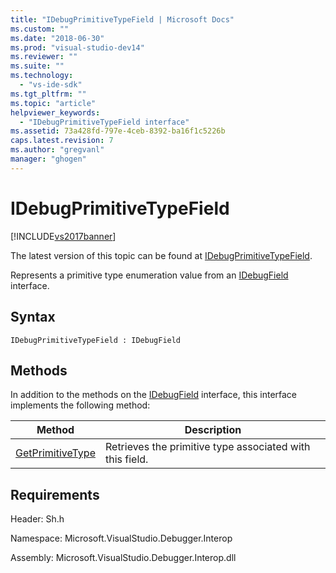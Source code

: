 ```yaml
---
title: "IDebugPrimitiveTypeField | Microsoft Docs"
ms.custom: ""
ms.date: "2018-06-30"
ms.prod: "visual-studio-dev14"
ms.reviewer: ""
ms.suite: ""
ms.technology: 
  - "vs-ide-sdk"
ms.tgt_pltfrm: ""
ms.topic: "article"
helpviewer_keywords: 
  - "IDebugPrimitiveTypeField interface"
ms.assetid: 73a428fd-797e-4ceb-8392-ba16f1c5226b
caps.latest.revision: 7
ms.author: "gregvanl"
manager: "ghogen"
---
```

# IDebugPrimitiveTypeField
[!INCLUDE[vs2017banner](../../../includes/vs2017banner.md)]

The latest version of this topic can be found at [IDebugPrimitiveTypeField](https://docs.microsoft.com/visualstudio/extensibility/debugger/reference/idebugprimitivetypefield).  
  
Represents a primitive type enumeration value from an [IDebugField](../../../extensibility/debugger/reference/idebugfield.md) interface.  
  
## Syntax  
  
```  
IDebugPrimitiveTypeField : IDebugField  
```  
  
## Methods  
 In addition to the methods on the [IDebugField](../../../extensibility/debugger/reference/idebugfield.md) interface, this interface implements the following method:  
  
|Method|Description|  
|------------|-----------------|  
|[GetPrimitiveType](../../../extensibility/debugger/reference/idebugprimitivetypefield-getprimitivetype.md)|Retrieves the primitive type associated with this field.|  
  
## Requirements  
 Header: Sh.h  
  
 Namespace: Microsoft.VisualStudio.Debugger.Interop  
  
 Assembly: Microsoft.VisualStudio.Debugger.Interop.dll

